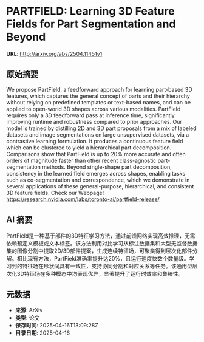# PARTFIELD: Learning 3D Feature Fields for Part Segmentation and Beyond

**URL**: http://arxiv.org/abs/2504.11451v1

## 原始摘要

We propose PartField, a feedforward approach for learning part-based 3D
features, which captures the general concept of parts and their hierarchy
without relying on predefined templates or text-based names, and can be applied
to open-world 3D shapes across various modalities. PartField requires only a 3D
feedforward pass at inference time, significantly improving runtime and
robustness compared to prior approaches. Our model is trained by distilling 2D
and 3D part proposals from a mix of labeled datasets and image segmentations on
large unsupervised datasets, via a contrastive learning formulation. It
produces a continuous feature field which can be clustered to yield a
hierarchical part decomposition. Comparisons show that PartField is up to 20%
more accurate and often orders of magnitude faster than other recent
class-agnostic part-segmentation methods. Beyond single-shape part
decomposition, consistency in the learned field emerges across shapes, enabling
tasks such as co-segmentation and correspondence, which we demonstrate in
several applications of these general-purpose, hierarchical, and consistent 3D
feature fields. Check our Webpage!
https://research.nvidia.com/labs/toronto-ai/partfield-release/


## AI 摘要

PartField是一种基于部件的3D特征学习方法，通过前馈网络实现高效推理，无需依赖预定义模板或文本标签。该方法利用对比学习从标注数据集和大型无监督数据集的图像分割中提取2D/3D部件提案，生成连续特征场，可聚类得到层次化部件分解。相比现有方法，PartField准确率提升达20%，且运行速度快数个数量级。学习到的特征场在形状间具有一致性，支持协同分割和对应关系等任务。该通用型层次化3D特征场在多种模态中均表现优异，显著提升了运行时效率和鲁棒性。

## 元数据

- **来源**: ArXiv
- **类型**: 论文
- **保存时间**: 2025-04-16T13:09:28Z
- **目录日期**: 2025-04-16
